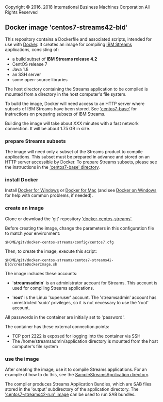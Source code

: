 Copyright &copy; 2016, 2018  International Business Machines Corporation
All Rights Reserved


## Docker image 'centos7-streams42-bld'

This repository contains a Dockerfile and associated scripts, intended for use with [Docker](https://www.docker.com/). It creates an image for compiling [IBM Streams](http://ibmstreams.github.io/) applications, consisting of:

* a build subset of **IBM Streams release 4.2**
* CentOS release 7
* Java 1.8
* an SSH server
* some open-source libraries

The host directory containing the Streams application to be compiled is mounted from a directory in the host computer's file system.

To build the image, Docker will need access to an HTTP server where subsets of IBM Streams have been stored. See ['centos7-base'](../centos7-base) for instructions on preparing subsets of IBM Streams.

Building the image will take about XXX minutes with a fast network connection. It will be about 1.75 GB in size.


### prepare Streams subsets

The image will need only a subset of the Streams product to compile applications. This subset must be prepared in advance and stored on an HTTP server accessible by Docker. To prepare Streams subsets, please see the instructions in the ['centos7-base' directory](../centos7-base).


### install Docker

Install [Docker for Windows](https://docs.docker.com/windows/) or [Docker for Mac](https://docs.docker.com/mac/) (and see [Docker on Windows](https://developer.ibm.com/bluemix/2015/04/16/installing-docker-windows-fixes-common-problems/) for help with common problems, if needed).


### create an image

Clone or download the 'git' repository ['docker-centos-streams'](https://github.com/ejpring/docker-centos-streams).

Before creating the image, change the parameters in this configuration file to match your environment:

    $HOME/git/docker-centos-streams/config/centos7.cfg

Then, to create the image, execute this script:

    $HOME/git/docker-centos-streams/centos7-streams42-bld/createDockerImage.sh

The image includes these accounts:

* '**streamsadmin**' is an administrator account for Streams. This account is used for compiling Streams applications.

* '**root**' is the Linux 'superuser' account. The 'streamsadmin' account has unrestricted 'sudo' privileges, so it is not necessary to use the 'root' account.

All passwords in the container are initially set to 'password'.

The container has these external connection points:

* TCP port 2222 is exposed for logging into the container via SSH
* The /home/streamsadmin/application directory is mounted from the host computer's file system


### use the image

After creating the image, use it to compile Streams applications. For an example of how to do this, see the [SampleStreamsApplication directory](../../samples/SampleStreamsApplication).

The compiler produces Streams Application Bundles, which are SAB files stored in the 'output' subdirectory of the application directory. The ['centos7-streams42-run' image](../centos7-streams42-run) can be used to run SAB bundles.

